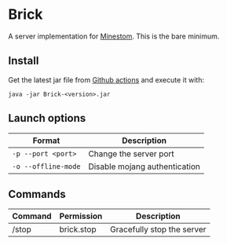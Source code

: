 # Brick

A server implementation for [Minestom](https://github.com/Minestom/Minestom). This is the bare minimum.

## Install

Get the latest jar file from [Github actions](https://github.com/MinestomBrick/BrickWorlds/actions) 
and execute it with:

```
java -jar Brick-<version>.jar
```

## Launch options

| Format                  | Description                   |
|-------------------------|-------------------------------|
| ```-p --port <port>```  | Change the server port        |
| ```-o --offline-mode``` | Disable mojang authentication |


## Commands

| Command | Permission | Description                |
|---------|------------|----------------------------|
| /stop   | brick.stop | Gracefully stop the server |